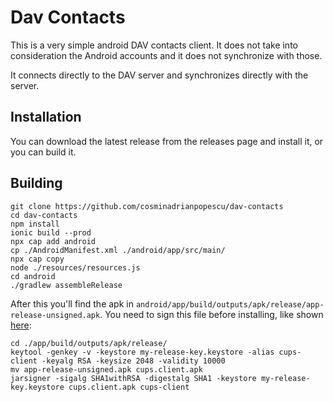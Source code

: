 Dav Contacts
========================================

This is a very simple android DAV contacts client. It does not take into
consideration the Android accounts and it does not synchronize with those.

It connects directly to the DAV server and synchronizes directly with the
server.

## Installation

You can download the latest release from the releases page and install it, or
you can build it.

## Building

```
git clone https://github.com/cosminadrianpopescu/dav-contacts
cd dav-contacts
npm install
ionic build --prod
npx cap add android
cp ./AndroidManifest.xml ./android/app/src/main/
npx cap copy
node ./resources/resources.js
cd android
./gradlew assembleRelease
```

After this you'll find the apk in
`android/app/build/outputs/apk/release/app-release-unsigned.apk`. You need
to sign this file before installing, like shown
[here](https://ionicframework.com/docs/v1/guide/publishing.html):

```
cd ./app/build/outputs/apk/release/
keytool -genkey -v -keystore my-release-key.keystore -alias cups-client -keyalg RSA -keysize 2048 -validity 10000
mv app-release-unsigned.apk cups.client.apk
jarsigner -sigalg SHA1withRSA -digestalg SHA1 -keystore my-release-key.keystore cups.client.apk cups-client
```
